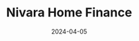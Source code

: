 ---  
layout: startup_page  
title: "Nivara Home Finance"  
id: "nivarahousing.com"  
permalink: "/nivarahomefinancenivarahousing.com04052024/"  
website: "https://www.nivarahousing.com/"  
funding_round: "Growth Round"  
funding_amount: "$10M"  
investors: "Baring Private Equity India"  
about: "Nivara Home Finance provides affordable housing finance to micro entrepreneurs and salaried customers. They focus on a underserved market segment with loan sizes between Rs 5 lakh and Rs 7.5 lakh. The company has a network of 63 branches and serves customers across multiple states in India."  
markets: "Fintech, Housing Finance, Financial Services, Leasing, Consumer Finance, Other Financial Services"  
hq: "Bengaluru, Karnataka, India"  
founded_year: "2014"  
linkedin: "https://www.linkedin.com/company/nivara-home-finance-ltd"  
twitter: "https://twitter.com/Nivara_HomeLoan"  
instagram: ""  
facebook: "https://www.facebook.com/nivarahomefinance"  
crunchbase: "https://www.crunchbase.com/organization/nivara-home-finance"  
pitchbook: "https://pitchbook.com/profiles/company/593168-32"  

date_display: "05-Apr-2024"  
date: "2024-04-05"

# SEO Optimization  
meta_title: "Nivara Home Finance - Growth Round Funding ($10M)"  
meta_description: "Nivara Home Finance, Nivara Home Finance provides affordable housing finance to micro entrepreneurs and salaried customers. They focus on a underserved market segment with..."  
meta_keywords: "Nivara Home Finance, Fintech, Housing Finance, Financial Services, Leasing, Consumer Finance, Other Financial Services, Growth Round funding"  
canonical_url: "https://startup.projectstartups.com/nivarahomefinancenivarahousing.com04052024/"  
---